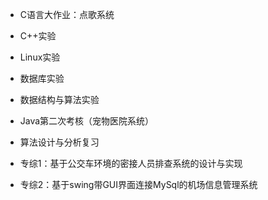 - C语言大作业：点歌系统

- C++实验
- Linux实验
- 数据库实验
- 数据结构与算法实验
- Java第二次考核（宠物医院系统）
- 算法设计与分析复习
- 专综1：基于公交车环境的密接人员排查系统的设计与实现
- 专综2：基于swing带GUI界面连接MySql的机场信息管理系统

